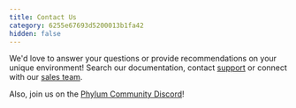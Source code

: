 ```yaml
---
title: Contact Us
category: 6255e67693d5200013b1fa42
hidden: false
---
```


We'd love to answer your questions or provide recommendations on your unique environment! Search our documentation, contact [support](mailto:support@phylum.io) or connect with our [sales team](mailto:sales@phylum.io).

Also, join us on the [Phylum Community Discord](https://discord.gg/c9QnknWxm3)!
